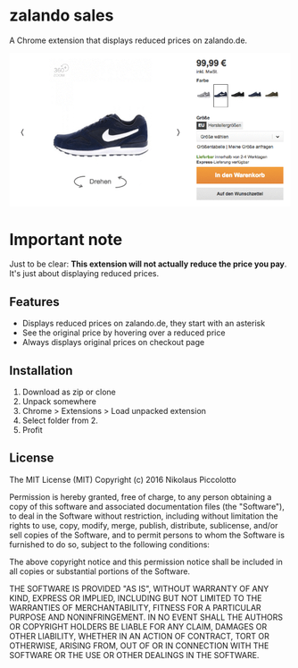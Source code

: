 # zalando sales

A Chrome extension that displays reduced prices on zalando.de.

![example](example.gif)

# Important note

Just to be clear: **This extension will not actually reduce the price you pay**. It's just about displaying reduced prices.

## Features

* Displays reduced prices on zalando.de, they start with an asterisk
* See the original price by hovering over a reduced price
* Always displays original prices on checkout page

## Installation

1. Download as zip or clone
2. Unpack somewhere
3. Chrome > Extensions > Load unpacked extension
4. Select folder from 2.
5. Profit

## License

The MIT License (MIT)
Copyright (c) 2016 Nikolaus Piccolotto

Permission is hereby granted, free of charge, to any person obtaining a copy of this software and associated documentation files (the "Software"), to deal in the Software without restriction, including without limitation the rights to use, copy, modify, merge, publish, distribute, sublicense, and/or sell copies of the Software, and to permit persons to whom the Software is furnished to do so, subject to the following conditions:

The above copyright notice and this permission notice shall be included in all copies or substantial portions of the Software.

THE SOFTWARE IS PROVIDED "AS IS", WITHOUT WARRANTY OF ANY KIND, EXPRESS OR IMPLIED, INCLUDING BUT NOT LIMITED TO THE WARRANTIES OF MERCHANTABILITY, FITNESS FOR A PARTICULAR PURPOSE AND NONINFRINGEMENT. IN NO EVENT SHALL THE AUTHORS OR COPYRIGHT HOLDERS BE LIABLE FOR ANY CLAIM, DAMAGES OR OTHER LIABILITY, WHETHER IN AN ACTION OF CONTRACT, TORT OR OTHERWISE, ARISING FROM, OUT OF OR IN CONNECTION WITH THE SOFTWARE OR THE USE OR OTHER DEALINGS IN THE SOFTWARE.
